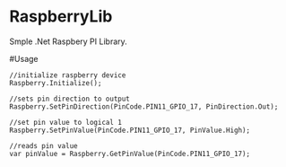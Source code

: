 # RaspberryLib
Smple .Net Raspbery PI Library.

#Usage

```
//initialize raspberry device
Raspberry.Initialize();

//sets pin direction to output
Raspberry.SetPinDirection(PinCode.PIN11_GPIO_17, PinDirection.Out);

//set pin value to logical 1
Raspberry.SetPinValue(PinCode.PIN11_GPIO_17, PinValue.High);

//reads pin value
var pinValue = Raspberry.GetPinValue(PinCode.PIN11_GPIO_17);
```

